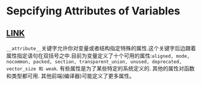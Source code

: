 # Sepcifying Attributes of Variables

## [LINK](https://gcc.gnu.org/onlinedocs/gcc-3.2/gcc/Variable-Attributes.html)

```__attribute__```关键字允许你对变量或者结构指定特殊的属性.这个关键字后边跟着属性指定语句在双括号之中.目前为变量定义了十个可用的属性:```aligned, mode, nocommon, packed, section, transparent_union, unused, deprecated, vector_size 和 weak```. 有些属性是为了某些特定的系统定义的. 其他的属性对函数和类型都可用. 其他前端(编译器)可能定义了更多属性。

 

